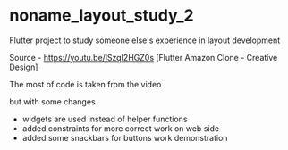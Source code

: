 # noname_layout_study_2
Flutter project to study someone else's experience in layout development

Source - https://youtu.be/lSzqI2HGZ0s
[Flutter Amazon Clone - Creative Design]

The most of code is taken from the video

but with some changes
- widgets are used instead of helper functions
- added constraints for more correct work on web side
- added some snackbars for buttons work demonstration 
